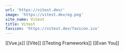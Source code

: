 ```yaml
---
url: 'https://vitest.dev/'
image: 'https://vitest.dev/og.png'
site_name: Vitest
title: Vitest
favicon: 'https://vitest.dev/favicon.ico'
---
```


[[Vue.js]]
[[Vite]]
[[Testing Frameworks]]
[[Evan You]]

